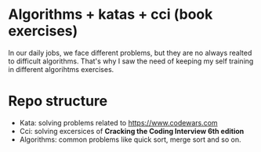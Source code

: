 # Algorithms + katas + cci (book exercises)

In our daily jobs, we face different problems, but they are no always realted to difficult algorithms. 
That's why I saw the need of keeping my self training in different algorihtms exercises. 

# Repo structure 
* Kata: solving problems related to https://www.codewars.com
* Cci: solving excersices of **Cracking the Coding Interview 6th edition**
* Algorithms: common problems like quick sort, merge sort and so on.
